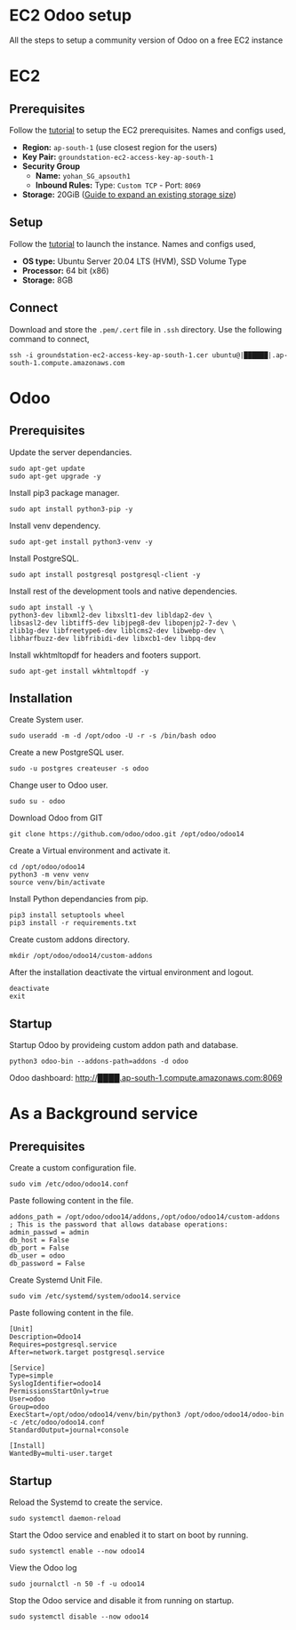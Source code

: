 # EC2 Odoo setup
All the steps to setup a community version of Odoo on a free EC2 instance

# EC2
## Prerequisites
Follow the [tutorial](https://docs.aws.amazon.com/AWSEC2/latest/UserGuide/get-set-up-for-amazon-ec2.html) to setup the EC2 prerequisites. Names and configs used,
 - **Region:** `ap-south-1` (use closest region for the users)
 - **Key Pair:** `groundstation-ec2-access-key-ap-south-1`
 - **Security Group** 
   - **Name:** `yohan_SG_apsouth1`
   - **Inbound Rules:** Type: `Custom TCP` - Port: `8069`
 - **Storage:** 20GiB ([Guide to expand an existing storage size](https://docs.aws.amazon.com/AWSEC2/latest/UserGuide/recognize-expanded-volume-linux.html#extend-file-system))

## Setup
Follow the [tutorial](https://docs.aws.amazon.com/AWSEC2/latest/UserGuide/EC2_GetStarted.html) to launch the instance. Names and configs used,
 - **OS type:** Ubuntu Server 20.04 LTS (HVM), SSD Volume Type
 - **Processor:** 64 bit (x86)
 - **Storage:** 8GB

## Connect
Download and store the `.pem/.cert` file in `.ssh` directory. Use the following command to connect,

```
ssh -i groundstation-ec2-access-key-ap-south-1.cer ubuntu@|██████|.ap-south-1.compute.amazonaws.com
```


# Odoo
## Prerequisites
Update the server dependancies.
```
sudo apt-get update
sudo apt-get upgrade -y
```
Install pip3 package manager.
```
sudo apt install python3-pip -y
```
Install venv dependency.
```
sudo apt-get install python3-venv -y
```
Install PostgreSQL.
```
sudo apt install postgresql postgresql-client -y
```
Install rest of the development tools and native dependencies.
```
sudo apt install -y \
python3-dev libxml2-dev libxslt1-dev libldap2-dev \
libsasl2-dev libtiff5-dev libjpeg8-dev libopenjp2-7-dev \
zlib1g-dev libfreetype6-dev liblcms2-dev libwebp-dev \
libharfbuzz-dev libfribidi-dev libxcb1-dev libpq-dev
```
Install wkhtmltopdf for headers and footers support.
```
sudo apt-get install wkhtmltopdf -y
```

## Installation
Create System user.
```
sudo useradd -m -d /opt/odoo -U -r -s /bin/bash odoo
```
Create a new PostgreSQL user.
```
sudo -u postgres createuser -s odoo
```
Change user to Odoo user.
```
sudo su - odoo
```
Download Odoo from GIT
```
git clone https://github.com/odoo/odoo.git /opt/odoo/odoo14
```
Create a Virtual environment and activate it.
```
cd /opt/odoo/odoo14
python3 -m venv venv
source venv/bin/activate
```
Install Python dependancies from pip.
```
pip3 install setuptools wheel
pip3 install -r requirements.txt
```
Create custom addons directory.
```
mkdir /opt/odoo/odoo14/custom-addons
```
After the installation deactivate the virtual environment and logout.
```
deactivate
exit
```

## Startup
Startup Odoo by provideing custom addon path and database.
```
python3 odoo-bin --addons-path=addons -d odoo
```
Odoo dashboard: [http://████.ap-south-1.compute.amazonaws.com:8069](http://████.ap-south-1.compute.amazonaws.com:8069)


# As a Background service
## Prerequisites
Create a custom configuration file.
```
sudo vim /etc/odoo/odoo14.conf
```
Paste following content in the file.
```
addons_path = /opt/odoo/odoo14/addons,/opt/odoo/odoo14/custom-addons
; This is the password that allows database operations:
admin_passwd = admin
db_host = False
db_port = False
db_user = odoo
db_password = False
```
Create Systemd Unit File.
```
sudo vim /etc/systemd/system/odoo14.service
```
Paste following content in the file.
```
[Unit]
Description=Odoo14
Requires=postgresql.service
After=network.target postgresql.service

[Service]
Type=simple
SyslogIdentifier=odoo14
PermissionsStartOnly=true
User=odoo
Group=odoo
ExecStart=/opt/odoo/odoo14/venv/bin/python3 /opt/odoo/odoo14/odoo-bin -c /etc/odoo/odoo14.conf
StandardOutput=journal+console

[Install]
WantedBy=multi-user.target
```

## Startup
Reload the Systemd to create the service.
```
sudo systemctl daemon-reload
```
Start the Odoo service and enabled it to start on boot by running.
```
sudo systemctl enable --now odoo14
```
View the Odoo log
```
sudo journalctl -n 50 -f -u odoo14
```
Stop the Odoo service and disable it from running on startup.
```
sudo systemctl disable --now odoo14
```
